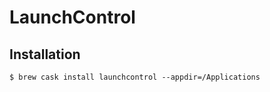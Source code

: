 # LaunchControl

## Installation
  
```
$ brew cask install launchcontrol --appdir=/Applications
```
